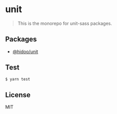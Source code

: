 # unit

> This is the monorepo for unit-sass packages.

## Packages

+ [@hidoo/unit](./packages/unit)

## Test

```sh
$ yarn test
```

## License

MIT
